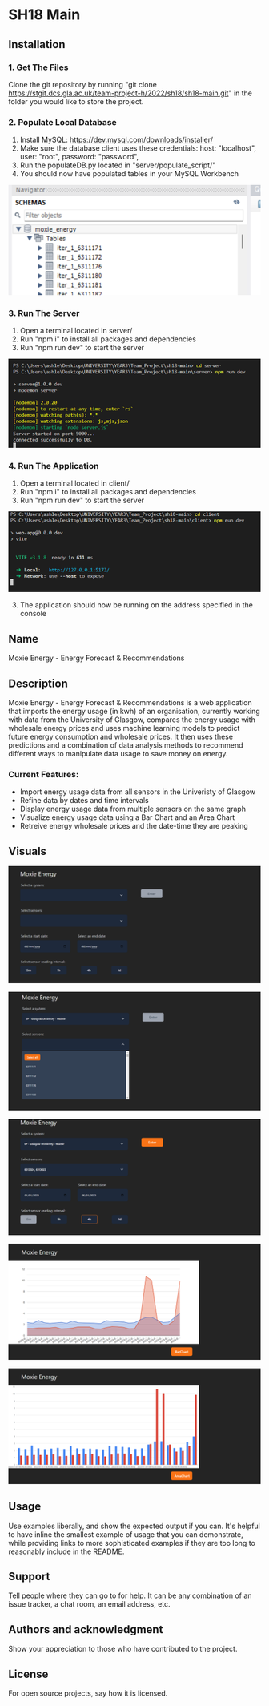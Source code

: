 # SH18 Main

## Installation

### 1. Get The Files
Clone the git repository by running 
"git clone https://stgit.dcs.gla.ac.uk/team-project-h/2022/sh18/sh18-main.git" 
in the folder you would like to store the project.

### 2. Populate Local Database
1. Install MySQL: https://dev.mysql.com/downloads/installer/
2. Make sure the database client uses these credentials:
    host: "localhost",
    user: "root",
    password: "password",
3. Run the populateDB.py located in "server/populate_script/"
4. You should now have populated tables in your MySQL Workbench

![image-3.png](./image-3.png)

### 3. Run The Server
1. Open a terminal located in server/
2. Run "npm i" to install all packages and dependencies 
3. Run "npm run dev" to start the server

![image.png](./image.png)

### 4. Run The Application
1. Open a terminal located in client/
2. Run "npm i" to install all packages and dependencies 
3. Run "npm run dev" to start the server

![image-2.png](./image-2.png)

3. The application should now be running on the address specified in the console

## Name

Moxie Energy - Energy Forecast & Recommendations

## Description

Moxie Energy - Energy Forecast & Recommendations is a web application that imports the energy usage (in kwh) of an organisation, currently working with data from the University of Glasgow, compares the energy usage with wholesale energy prices and uses machine learning models to predict future energy consumption and wholesale prices. It then uses these predictions and a combination of data analysis methods to recommend different ways to manipulate data usage to save money on energy.

### Current Features:
- Import energy usage data from all sensors in the Univeristy of Glasgow
- Refine data by dates and time intervals
- Display energy usage data from multiple sensors on the same graph
- Visualize energy usage data using a Bar Chart and an Area Chart
- Retreive energy wholesale prices and the date-time they are peaking


## Visuals

![image-1.png](./image-1.png)

![image-4.png](./image-4.png)

![image-5.png](./image-5.png)

![image-6.png](./image-6.png)

![image-7.png](./image-7.png)


## Usage

Use examples liberally, and show the expected output if you can. It's helpful to have inline the smallest example of usage that you can demonstrate, while providing links to more sophisticated examples if they are too long to reasonably include in the README.

## Support

Tell people where they can go to for help. It can be any combination of an issue tracker, a chat room, an email address, etc.

## Authors and acknowledgment

Show your appreciation to those who have contributed to the project.

## License

For open source projects, say how it is licensed.
